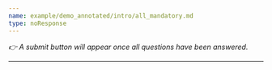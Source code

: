 ```yaml
---
name: example/demo_annotated/intro/all_mandatory.md
type: noResponse
---
```


_👉 A submit button will appear once all questions have been answered._

---

